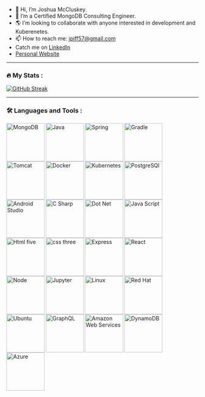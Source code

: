 
- 👋 Hi, I’m Joshua McCluskey.
- 🍃 I’m a Certified MongoDB Consulting Engineer.
- 🌎 I’m looking to collaborate with anyone interested in development and Kuberenetes.
- 📫 How to reach me: jpiff57@gmail.com
- Catch me on [LinkedIn](https://www.linkedin.com/in/joshua-mccluskey/)
- [Personal Website](https://www.joshmccluskey.com/)

---

### :fire: My Stats :

[![GitHub Streak](https://streak-stats.demolab.com/?user=joshuamccluskey)](https://git.io/streak-stats)

---
### :hammer_and_wrench: Languages and Tools :
<div>
<img src="https://cdn.jsdelivr.net/gh/devicons/devicon/icons/mongodb/mongodb-original-wordmark.svg" alt="MongoDB" width="100" align="left"/>
<img src="https://cdn.jsdelivr.net/gh/devicons/devicon/icons/java/java-original-wordmark.svg" alt="Java" width="100" align="left"/>
<img src="https://cdn.jsdelivr.net/gh/devicons/devicon/icons/spring/spring-original-wordmark.svg" alt="Spring" width="100" align="left"/>
<img src="https://cdn.jsdelivr.net/gh/devicons/devicon@latest/icons/gradle/gradle-original-wordmark.svg" alt="Gradle" width="100" align="left"/>
<img src="https://cdn.jsdelivr.net/gh/devicons/devicon/icons/tomcat/tomcat-original-wordmark.svg" alt="Tomcat" width="100" align="left"/>
<img src="https://cdn.jsdelivr.net/gh/devicons/devicon/icons/docker/docker-original-wordmark.svg" alt="Docker" width="100" align="left" />
<img src="https://cdn.jsdelivr.net/gh/devicons/devicon@latest/icons/kubernetes/kubernetes-original-wordmark.svg"alt="Kubernetes" width="100" align="left"/>
<img src="https://cdn.jsdelivr.net/gh/devicons/devicon/icons/postgresql/postgresql-original-wordmark.svg" alt="PostgreSQl" width="100" align="left"/>
<img src="https://cdn.jsdelivr.net/gh/devicons/devicon/icons/androidstudio/androidstudio-original-wordmark.svg" alt="Android Studio" width="100" align="left"/>
<img src="https://cdn.jsdelivr.net/gh/devicons/devicon/icons/csharp/csharp-original.svg" alt="C Sharp" width="100" align="left"/>
<img src="https://cdn.jsdelivr.net/gh/devicons/devicon/icons/dot-net/dot-net-original-wordmark.svg" alt="Dot Net" width="100" align="left"/>
<img src="https://cdn.jsdelivr.net/gh/devicons/devicon/icons/javascript/javascript-original.svg" alt="Java Script" width="100" align="left"/>
<img src="https://cdn.jsdelivr.net/gh/devicons/devicon/icons/html5/html5-original-wordmark.svg" alt="Html five" width="100" align="left"/>
<img src="https://cdn.jsdelivr.net/gh/devicons/devicon/icons/css3/css3-original-wordmark.svg" alt="css three" width="100" align="left"/>
<img src="https://cdn.jsdelivr.net/gh/devicons/devicon/icons/express/express-original-wordmark.svg" alt="Express" width="100" align="left"/>
<img src="https://cdn.jsdelivr.net/gh/devicons/devicon/icons/react/react-original-wordmark.svg" alt="React" width="100" align="left"/>
<img src="https://cdn.jsdelivr.net/gh/devicons/devicon/icons/nodejs/nodejs-original-wordmark.svg" alt="Node"  width="100" align="left"/>
<img src="https://cdn.jsdelivr.net/gh/devicons/devicon@latest/icons/jupyter/jupyter-original-wordmark.svg" alt="Jupyter"  width="100" align="left"/>
<img src="https://cdn.jsdelivr.net/gh/devicons/devicon@latest/icons/linux/linux-original.svg" alt="Linux"  width="100" align="left"/>
<img src="https://cdn.jsdelivr.net/gh/devicons/devicon@latest/icons/redhat/redhat-plain-wordmark.svg" alt="Red Hat"  width="100" align="left"/>
<img src="https://cdn.jsdelivr.net/gh/devicons/devicon@latest/icons/ubuntu/ubuntu-original-wordmark.svg" alt="Ubuntu"  width="100" align="left"/>
<img src="https://cdn.jsdelivr.net/gh/devicons/devicon@latest/icons/graphql/graphql-plain-wordmark.svg" alt="GraphQL"  width="100" align="left"/>
<img src="https://cdn.jsdelivr.net/gh/devicons/devicon@latest/icons/amazonwebservices/amazonwebservices-original-wordmark.svg" alt="Amazon Web Services"  width="100" align="left"/>
<img src="https://cdn.jsdelivr.net/gh/devicons/devicon@latest/icons/dynamodb/dynamodb-original.svg" alt="DynamoDB"  width="100" align="left"/>
<img src="https://cdn.jsdelivr.net/gh/devicons/devicon@latest/icons/azure/azure-original-wordmark.svg" alt="Azure"  width="100" align="left"/>

</div>






<!---
joshuamccluskey/joshuamccluskey is a ✨ special ✨ repository because its `README.md` (this file) appears on your GitHub profile.
You can click the Preview link to take a look at your changes.
--->

